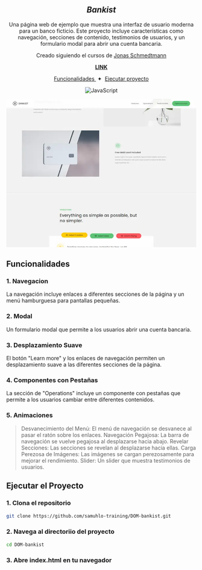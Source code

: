 <div align="center">

<h2>
    <em>Bankist</em>
</h2>
<p>
Una página web de ejemplo que muestra una interfaz de usuario moderna para un banco ficticio. Este proyecto incluye características como navegación, secciones de contenido, testimonios de usuarios, y un formulario modal para abrir una cuenta bancaria.
</p>

<p> Creado siguiendo el cursos de <a href="https://samuhlo-training.github.io/DOM-Bankist/">Jonas Schmedtmann</a>
</p>

<strong><a href="https://curriculum-astro-curse.vercel.app/">LINK</a></strong>

</div>

<div align="center">
    <a href="#funcionalidades">
        Funcionalidades
    </a>
    <span>&nbsp;✦&nbsp;</span>
    <a href="#ejecutar">
        Ejecutar proyecto
    </a>
   
</div>

<p></p>

<div align="center">

![JavaScript](https://img.shields.io/badge/javascript-%23323330.svg?style=for-the-badge&logo=javascript&logoColor=%23F7DF1E)

<img src="portada.webp"></img>

</div>

## Funcionalidades

### 1. Navegacion

La navegación incluye enlaces a diferentes secciones de la página y un menú hamburguesa para pantallas pequeñas.

### 2. Modal

Un formulario modal que permite a los usuarios abrir una cuenta bancaria.

### 3. Desplazamiento Suave

El botón "Learn more" y los enlaces de navegación permiten un desplazamiento suave a las diferentes secciones de la página.

### 4. Componentes con Pestañas

La sección de "Operations" incluye un componente con pestañas que permite a los usuarios cambiar entre diferentes contenidos.

### 5. Animaciones

> Desvanecimiento del Menú: El menú de navegación se desvanece al pasar el ratón sobre los enlaces.
> Navegación Pegajosa: La barra de navegación se vuelve pegajosa al desplazarse hacia abajo.
> Revelar Secciones: Las secciones se revelan al desplazarse hacia ellas.
> Carga Perezosa de Imágenes: Las imágenes se cargan perezosamente para mejorar el rendimiento.
> Slider: Un slider que muestra testimonios de usuarios.

## Ejecutar el Proyecto

### 1. Clona el repositorio

```bash
git clone https://github.com/samuhlo-training/DOM-bankist.git
```

### 2. Navega al directoriio del proyecto

```bash
cd DOM-bankist
```

### 3. Abre index.html en tu navegador
